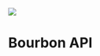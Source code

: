 ![](https://user-images.githubusercontent.com/61173053/84584974-6eb33180-add8-11ea-8fb2-69b6d5b641e7.png)

# Bourbon API